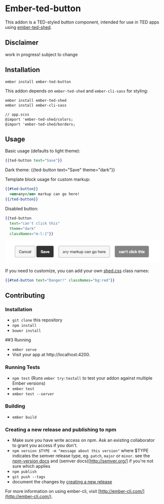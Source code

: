 # Ember-ted-button

This addon is a TED-styled button component, intended for use in TED apps using [ember-ted-shed](https://github.com/tedconf/ember-ted-shed).

## Disclaimer

work in progress! subject to change

## Installation

```
ember install ember-ted-button
```

This addon depends on `ember-ted-shed` and `ember-cli-sass` for styling:

```
ember install ember-ted-shed
ember install ember-cli-sass
```

```
// app.scss
@import 'ember-ted-shed/colors;
@import 'ember-ted-shed/borders;
```

## Usage

Basic usage (defaults to light theme):

```hbs
{{ted-button text="Save"}}
```

Dark theme:
{{ted-button text="Save" theme="dark"}}

Template block usage for custom markup:

```hbs
{{#ted-button}}
  <em>any</em> markup can go here!
{{/ted-button}}

```

Disabled button:

```hbs
{{ted-button 
  text="can't click this" 
  theme="dark" 
  classNames="m-l:1"}}
```

![](/tests/dummy/public/ted-button.png)

If you need to customize, you can add your own [shed.css](http://tedconf.github.io/shed-css/) class names:

```hbs
{{#ted-button text="Danger!" classNames="bg:red"}}
```


## Contributing

### Installation

* `git clone` this repository
* `npm install`
* `bower install`

##3 Running

* `ember serve`
* Visit your app at http://localhost:4200.

### Running Tests

* `npm test` (Runs `ember try:testall` to test your addon against multiple Ember versions)
* `ember test`
* `ember test --server`

### Building

* `ember build`

### Creating a new release and publishing to npm

* Make sure you have write access on npm. Ask an existing collaborator to grant you access if you don't.
* `npm version $TYPE -m "message about this version"` where $TYPE indicates the semver release type, eg. `patch`, `major` or `minor`. see the [npm-version docs](https://docs.npmjs.com/cli/version) and (semver docs)[http://semver.org/] if you're not sure which applies
* `npm publish`
* `git push --tags`
* document the changes by [creating a new release](https://github.com/tedconf/ember-ted-button/releases)

For more information on using ember-cli, visit [http://ember-cli.com/](http://ember-cli.com/).
